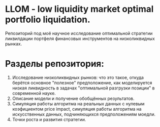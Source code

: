 # LLOM - low liquidity market optimal portfolio liquidation.

Репозиторий под моё научное исследование оптимальной стратегии ликвилдации портфеля финансовых инструментов на низколиквидных рынках.

# Разделы репозитория:
1. Исследование низколиквидных рынков: что это такое, откуда берётся основное "полезное" предположение, как моделируется низкая ликвидность в задачах "оптимальной разгрузки позиции" в современной науке.
2. Описание модели и получение обобщённых результатов. 
3. Симуляция работы алгоритма на реальных данных с нулевым коэфициентом price impact, симуляция работы алгоритма на искусственных данных, подчиняющихся предположениям моедли.
4. Точки роста и развития стратегии. 
